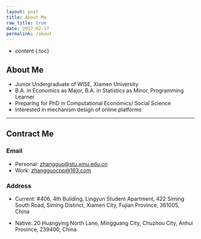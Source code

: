```yaml
---
layout: post
title: About Me
raw_title: true
date: 2017-02-17
permalink: /about
---
```


* content
{:toc}


About Me
--------

- Junior Undergraduate of WISE, Xiamen University
- B.A. in Economics as Major, B.A. in Statistics as Minor, Programming Learner
- Preparing for PhD in Computational Economics/ Social Science
- Interested in mechanism design of online platforms


-----


Contract Me
-----------

### Email

- Personal: zhangguo@stu.xmu.edu.cn
- Work: zhangguocpp@163.com


### Address

- Current:
  #406, 4th Buliding, Lingyun Student Apartment, 
  422 Siming South Road, 
  Siming Distinct, Xiamen City, Fujian Province, 
  361005, China  
   


- Native:
  20 Huangying North Lane, 
  Mingguang City, Chuzhou City, Anhui Province, 
  239400, China 



